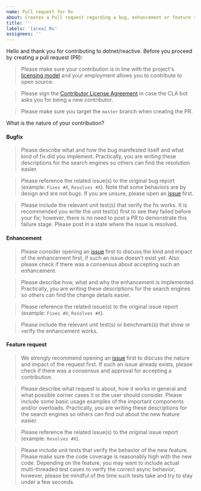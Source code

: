 ```yaml
---
name: Pull request for Rx
about: Creates a Pull request regarding a bug, enhancement or feature request for Rx.NET
title: ''
labels: '[area] Rx'
assignees: ''
---
```

Hello and thank you for contributing to dotnet/reactive. Before you proceed by creating a pull request (PR):

> Please make sure your contribution is in line with the project's [licensing model](https://github.com/dotnet/reactive/blob/master/LICENSE) and
your employment allows you to contribute to open source.

> Please sign the [Contributor License Agreement](https://cla.dotnetfoundation.org/dotnet/reactive?pullRequest=1101) in case the CLA bot asks you
for being a new contributor.

> Please make sure you target the `master` branch when creating the PR.

What is the nature of your contribution?

#### Bugfix

> Please describe what and how the bug manifested itself and what kind of fix did you implement.
> Practically, you are writing these descriptions for the search engines so others can find the resolution easier.

> Please reference the related issue(s) to the original bug report (example: `Fixes #X`, `Resolves #X`).
> Note that some behaviors are by design and are not bugs. If you are unsure, please open an [issue](https://github.com/dotnet/reactive/issues) first.

> Please include the relevant unit test(s) that verify the fix works.
> It is recommended you write the unit test(s) first to see they failed before your fix; however, there is
> no need to post a PR to demonstrate this failure stage. Please post in a state where the issue is resolved.

#### Enhancement

> Please consider opening an [issue](https://github.com/dotnet/reactive/issues) first to discuss the kind and impact of the enhancement first,
> if such an issue doesn't exist yet.  Also please check if there was a consensus about accepting such an enhancement.

> Please describe how, what and why the enhancement is implemented.
> Practically, you are writing these descriptions for the search engines so others can find the change details easier.

> Please reference the related issue(s) to the original issue report (example: `Fixes #X`, `Resolves #X`).

> Please include the relevant unit test(s) or benchmark(s) that show or verify the enhancement works.

#### Feature request

> We strongly recommend opening an [issue](https://github.com/dotnet/reactive/issues) first to discuss the nature and impact of the request first.
> If such an issue already exists, please check if there was a consensus and approval for accepting a contribution.

> Please describe what request is about, how it works in general and what possible corner cases it or the user should consider.
> Please include some basic usage examples of the important components and/or overloads.
> Practically, you are writing these descriptions for the search engines so others can find out about the new feature easier.

> Please reference the related issue(s) to the original issue report (example: `Resolves #X`).

> Please include unit tests that verify the behavior of the new feature. Please make sure the code coverage is reasonably high with the new code.
> Depending on the feature, you may want to include actual multi-threaded test cases to verify the correct async behavior, however,
> please be mindful of the time such tests take and try to stay under a few seconds.